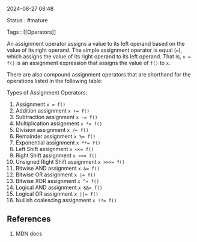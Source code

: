 2024-08-27 08:48

Status : #mature 

Tags : [[Operators]]

An assignment operator assigns a value to its left operand based on the value of its right operand. The simple assignment operator is equal (`=`), which assigns the value of its right operand to its left operand. That is, `x = f()` is an assignment expression that assigns the value of `f()` to `x`.

There are also compound assignment operators that are shorthand for the operations listed in the following table:

Types of Assignment Operators:
1. Assignment `x = f()`
2. Addition assignment `x += f()`
3. Subtraction assignment `x -= f()`
4. Multiplication assignment `x *= f()`
5. Division assignment `x /= f()`
6. Remainder assignment `x %= f()`
7. Exponential assignment `x **= f()`
8. Left Shift assignment `x <<= f()`
9. Right Shift assignment `x >>= f()`
10. Unsigned Right Shift assignment `x >>>= f()` 
11. Bitwise AND assignment `x &= f()`
12. Bitwise OR assignment `x |= f()`
13. Bitwise XOR assignment `x ^= f()`
14. Logical AND assignment `x &&= f()`
15. Logical OR assignment `x ||= f()`
16. Nullish coalescing assignment `x ??= f()`


## **References** 
1. MDN docs